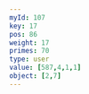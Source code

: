 ```yaml
---
myId: 107
key: 17
pos: 86
weight: 17
primes: 70
type: user
value: [587,4,1,1]
object: [2,7]
---
```

